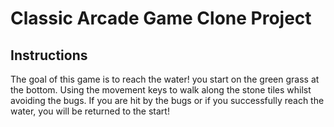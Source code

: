 # Classic Arcade Game Clone Project

## Instructions

The goal of this game is to reach the water! you start on the green grass at the bottom. Using the movement keys to walk along the stone tiles whilst avoiding the bugs.
If you are hit by the bugs or if you successfully reach the water, you will be returned to the start!
